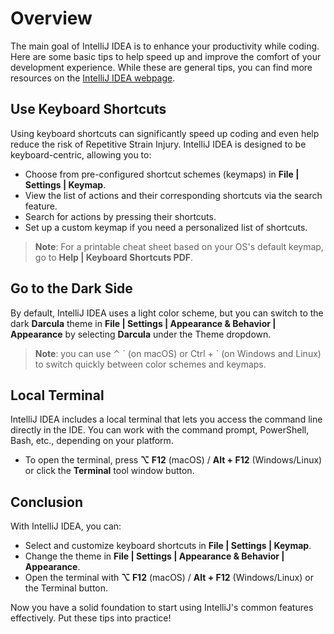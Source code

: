 # Overview

The main goal of IntelliJ IDEA is to enhance your productivity while coding. Here are some basic tips to help speed up and improve the comfort of your development experience. While these are general tips, you can find more resources on the [IntelliJ IDEA webpage](https://www.jetbrains.com/help/idea/discover-intellij-idea.html).

## Use Keyboard Shortcuts
Using keyboard shortcuts can significantly speed up coding and even help reduce the risk of Repetitive Strain Injury. IntelliJ IDEA is designed to be keyboard-centric, allowing you to:

- Choose from pre-configured shortcut schemes (keymaps) in **File | Settings | Keymap**.
- View the list of actions and their corresponding shortcuts via the search feature.
- Search for actions by pressing their shortcuts.
- Set up a custom keymap if you need a personalized list of shortcuts.

> **Note**: For a printable cheat sheet based on your OS's default keymap, go to **Help | Keyboard Shortcuts PDF**.

## Go to the Dark Side
By default, IntelliJ IDEA uses a light color scheme, but you can switch to the dark **Darcula** theme in **File | Settings | Appearance & Behavior | Appearance** by selecting **Darcula** under the Theme dropdown.

> **Note**: you can use ⌃ \` (on macOS) or Ctrl + \` (on Windows and Linux) to switch quickly between color schemes and keymaps.

## Local Terminal
IntelliJ IDEA includes a local terminal that lets you access the command line directly in the IDE. You can work with the command prompt, PowerShell, Bash, etc., depending on your platform.

- To open the terminal, press **⌥ F12** (macOS) / **Alt + F12** (Windows/Linux) or click the **Terminal** tool window button.

## Conclusion
With IntelliJ IDEA, you can:

- Select and customize keyboard shortcuts in **File | Settings | Keymap**.
- Change the theme in **File | Settings | Appearance & Behavior | Appearance**.
- Open the terminal with **⌥ F12** (macOS) / **Alt + F12** (Windows/Linux) or the Terminal button.

Now you have a solid foundation to start using IntelliJ's common features effectively. Put these tips into practice!
